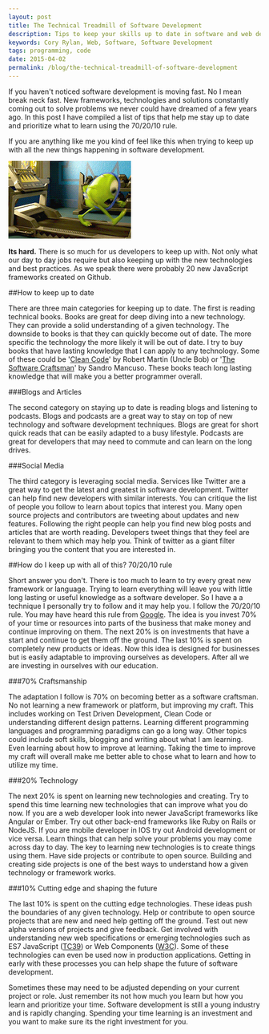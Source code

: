 ```yaml
---
layout: post
title: The Technical Treadmill of Software Development
description: Tips to keep your skills up to date in software and web development while keeping your sanity.
keywords: Cory Rylan, Web, Software, Software Development
tags: programming, code
date: 2015-04-02
permalink: /blog/the-technical-treadmill-of-software-development
---
```


If you haven't noticed software development is moving fast. No I mean break neck fast.
New frameworks, technologies and solutions constantly coming out to solve problems we never could have dreamed of a few years ago.
In this post I have compiled a list of tips that help me stay up to date and prioritize what to learn using the 70/20/10 rule.

If you are anything like me you kind of feel like this when trying to keep up with all the new things happening in software development.

<img src="/assets/images/posts/the-technical-treadmill-of-software-development/the-technical-treadmill.gif" class="full-width contain--6 block-center" />
<div class="clear-both"></div>

<strong>Its hard.</strong> There is so much for us developers to keep up with. Not only what our day to day jobs require but also keeping up with
the new technologies and best practices. As we speak there were probably 20 new JavaScript frameworks created on Github.

##How to keep up to date   

There are three main categories for keeping up to date. The first is reading technical books. Books are great for deep diving into a new technology.
They can provide a solid understanding of a given technology. The downside to books is that they can quickly become out
of date. The more specific the technology the more likely it will be out of date. I try to buy books that have lasting knowledge that I can apply
to any technology. Some of these could be '<a href="http://www.amazon.com/Clean-Code-Handbook-Software-Craftsmanship/dp/0132350882" target="_blank">Clean Code</a>'
by Robert Martin (Uncle Bob) or '<a href="http://www.amazon.com/The-Software-Craftsman-Professionalism-Pragmatism/dp/0134052501" target="_blank">The Software Craftsman</a>' by Sandro Mancuso.
These books teach long lasting knowledge that will make you a better programmer overall.

###Blogs and Articles 

The second category on staying up to date is reading blogs and listening to podcasts. Blogs and podcasts are a great way to stay on top of new technology and
software development techniques. Blogs are great for short quick reads that can be easily adapted to a busy lifestyle. Podcasts are great for
developers that may need to commute and can learn on the long drives.

###Social Media 

The third category is leveraging social media. Services like Twitter are a great way to get the latest and greatest in software
development. Twitter can help find new developers with similar interests. You can critique the list of people you follow to learn about topics that interest you.
Many open source projects and contributors are tweeting about updates and new features. Following the right people can help you find new blog posts and
articles that are worth reading. Developers tweet things that they feel are relevant to them which may help you.
Think of twitter as a giant filter bringing you the content that you are interested in.

##How do I keep up with all of this? 70/20/10 rule

Short answer you don't. There is too much to learn to try every great new framework or language. Trying to learn everything will leave you with
little long lasting or useful knowledge as a software developer. So I have a a technique I personally try to follow and it may help you.
I follow the 70/20/10 rule. You may have heard this rule from
<a href="https://medium.com/&#64;noah_weiss/manage-your-time-like-google-invests-its-resources-70-20-10-3bb4d600abaa" target="_blank">Google</a>. The idea is you invest 70% of your time
or resources into parts of the business that make money and continue improving on them. The next 20% is on investments that have a start and continue to get
them off the ground. The last 10% is spent on completely new products or ideas. Now this idea is designed for businesses but is easily adaptable to
improving ourselves as developers. After all we are investing in ourselves with our education.

###70% Craftsmanship 

The adaptation I follow is 70% on becoming better as a software craftsman. No not learning a new framework or platform, but improving my craft.
This includes working on Test Driven Development, Clean Code or understanding different design patterns. Learning different programming languages
and programming paradigms can go a long way. Other topics could include soft skills, blogging and writing about what I am learning.
Even learning about how to improve at learning. Taking the time to improve my craft will overall make me better able to chose what to learn and how to utilize my time.

###20% Technology 

The next 20% is spent on learning new technologies and creating. Try to spend this time learning new technologies that can improve what you do now.
If you are a web developer look into newer JavaScript frameworks like Angular or Ember. Try out other back-end frameworks like Ruby on Rails or NodeJS.
If you are mobile developer in IOS try out Android development or vice versa. Learn things that can help solve your problems you may come across day to day.
The key to learning new technologies is to create things using them. Have side projects or contribute to open source.
Building and creating side projects is one of the best ways to understand how a given technology or framework works.

###10% Cutting edge and shaping the future 

The last 10% is spent on the cutting edge technologies. These ideas push the boundaries of any given technology.
Help or contribute to open source projects that are new and need help getting off the ground.
Test out new alpha versions of projects and give feedback. Get involved with understanding new web specifications or
emerging technologies such as ES7 JavaScript (<a href="https://github.com/tc39" target="_blank">TC39</a>)
or Web Components (<a href="" target="http://www.w3.org/">W3C</a>). Some of these technologies can even be used now in production applications.
Getting in early with these processes you can help shape the future of software development.

Sometimes these may need to be adjusted depending on your current project or role. Just remember its not how much you learn but how you learn and prioritize your time. Software development is still a young industry and is rapidly changing.
Spending your time learning is an investment and you want to make sure its the right investment for you.
      